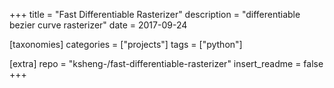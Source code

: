 +++
title = "Fast Differentiable Rasterizer"
description = "differentiable bezier curve rasterizer"
date = 2017-09-24

[taxonomies]
categories = ["projects"]
tags = ["python"]

[extra]
repo = "ksheng-/fast-differentiable-rasterizer"
insert_readme = false
+++
